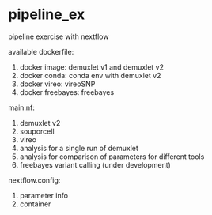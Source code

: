 # pipeline_ex
pipeline exercise with nextflow 

available dockerfile:
  1. docker image: demuxlet v1 and demuxlet v2
  2. docker conda: conda env with demuxlet v2
  3. docker vireo: vireoSNP
  4. docker freebayes: freebayes

main.nf:
  1. demuxlet v2
  2. souporcell
  3. vireo
  4. analysis for a single run of demuxlet
  5. analysis for comparison of parameters for different tools
  6. freebayes variant calling (under development)

nextflow.config:
  1. parameter info
  2. container 
 
